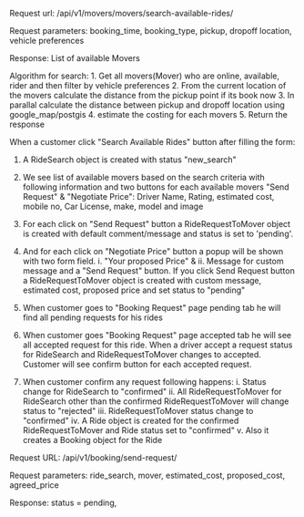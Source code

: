 Request url: /api/v1/movers/movers/search-available-rides/

Request parameters:
	booking_time, booking_type, pickup, dropoff location, vehicle preferences

Response:
	List of available Movers

Algorithm for search:
	1. Get all movers(Mover) who are online, available, rider and then filter by vehicle preferences
	2. From the current location of the movers calculate the distance from the pickup point if its book now
	3. In parallal calculate the distance between pickup and dropoff location using google_map/postgis
	4. estimate the costing for each movers
	5. Return the response

When a customer click "Search Available Rides" button after filling the form:
1. A RideSearch object is created with status "new_search"
2. We see list of available movers based on the search criteria with following information and 
two buttons for each available movers "Send Request" & "Negotiate Price": Driver Name, Rating, estimated cost, mobile no, Car License, make, model and image

3. For each click on "Send Request" button a RideRequestToMover object is created with default comment/message and status is set to 'pending'.
4. And for each click on "Negotiate Price" button a popup will be shown with two form field. i. "Your proposed Price" & ii. Message for custom message and a "Send Request" button. If you click Send Request button a RideRequestToMover object is created with custom message, estimated cost, proposed price and set status to "pending"

5. When customer goes to "Booking Request" page pending tab he will find all pending requests for his rides

6. When customer goes "Booking Request" page accepted tab he will see all accepted request for this ride. When a driver accept a request status for RideSearch and RideRequestToMover changes to accepted. Customer will see confirm button for each accepted request.

7. When customer confirm any request following happens:
	i. Status change for RideSearch to "confirmed"
	ii. All RideRequestToMover for RideSearch other than the confirmed RideRequestToMover will change status to "rejected"
	iii. RideRequestToMover status change to "confirmed"
	iv. A Ride object is created for the confirmed RideRequestToMover and Ride status set to "confirmed"
	v. Also it creates a Booking object for the Ride


Request URL: /api/v1/booking/send-request/

Request parameters:
    ride_search, mover, estimated_cost, proposed_cost, agreed_price 

Response: status = pending, 